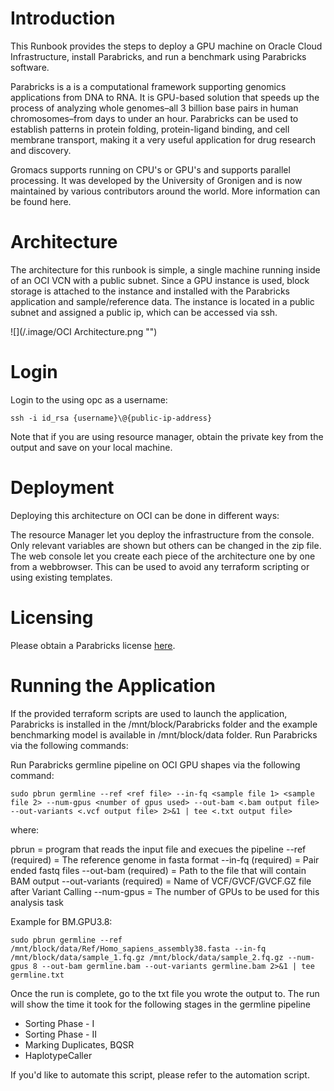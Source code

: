 # Introduction
This Runbook provides the steps to deploy a GPU machine on Oracle Cloud Infrastructure, install Parabricks, and run a benchmark using Parabricks software.

Parabricks is a is a computational framework supporting genomics applications from DNA to RNA. It is GPU-based solution that speeds up the process of analyzing whole genomes–all 3 billion base pairs in human chromosomes–from days to under an hour. Parabricks can be used to establish patterns in protein folding, protein-ligand binding, and cell membrane transport, making it a very useful application for drug research and discovery.

Gromacs supports running on CPU's or GPU's and supports parallel processing. It was developed by the University of Gronigen and is now maintained by various contributors around the world. More information can be found here.

# Architecture
The architecture for this runbook is simple, a single machine running inside of an OCI VCN with a public subnet.
Since a GPU instance is used, block storage is attached to the instance and installed with the Parabricks application and sample/reference data. The instance is located in a public subnet and assigned a public ip, which can be accessed via ssh. 

![](/.image/OCI Architecture.png "")

# Login
Login to the using opc as a username:

   `ssh -i id_rsa {username}\@{public-ip-address}`
   
Note that if you are using resource manager, obtain the private key from the output and save on your local machine.

# Deployment
Deploying this architecture on OCI can be done in different ways:

The resource Manager let you deploy the infrastructure from the console. Only relevant variables are shown but others can be changed in the zip file.
The web console let you create each piece of the architecture one by one from a webbrowser. This can be used to avoid any terraform scripting or using existing templates.

# Licensing
Please obtain a Parabricks license [here](https://developer.nvidia.com/clara-parabricks). 

# Running the Application
If the provided terraform scripts are used to launch the application, Parabricks is installed in the /mnt/block/Parabricks folder and the example benchmarking model is available in /mnt/block/data folder. Run Parabricks via the following commands:

Run Parabricks germline pipeline on OCI GPU shapes via the following command:

`sudo pbrun germline --ref <ref file> --in-fq <sample file 1> <sample file 2> --num-gpus <number of gpus used> --out-bam <.bam output file> --out-variants <.vcf output file> 2>&1 | tee <.txt output file>`

where:

pbrun = program that reads the input file and execues the pipeline
--ref (required) = The reference genome in fasta format
--in-fq (required) = Pair ended fastq files
--out-bam (required) = Path to the file that will contain BAM output
--out-variants (required) = Name of VCF/GVCF/GVCF.GZ file after Variant Calling
--num-gpus = The number of GPUs to be used for this analysis task

Example for BM.GPU3.8:

`sudo pbrun germline --ref /mnt/block/data/Ref/Homo_sapiens_assembly38.fasta --in-fq /mnt/block/data/sample_1.fq.gz /mnt/block/data/sample_2.fq.gz --num-gpus 8 --out-bam germline.bam --out-variants germline.bam 2>&1 | tee germline.txt`

Once the run is complete, go to the txt file you wrote the output to. The run will show the time it took for the following stages in the germline pipeline 
- Sorting Phase - I
- Sorting Phase - II 
- Marking Duplicates, BQSR 
- HaplotypeCaller

If you'd like to automate this script, please refer to the automation script. 


